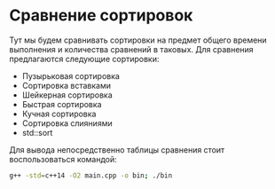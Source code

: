 # Сравнение сортировок

Тут мы будем сравнивать сортировки на предмет общего времени выполнения и количества сравнений в таковых. Для сравнения предлагаются следующие сортировки: 
+ Пузырьковая сортировка
+ Сортировка вставками
+ Шейкерная сортировка
+ Быстрая сортировка
+ Кучная сортировка
+ Сортировка слияниями
+ std::sort

Для вывода непосредственно таблицы сравнения стоит воспользоваться командой:
```bash
g++ -std=c++14 -O2 main.cpp -o bin; ./bin
```